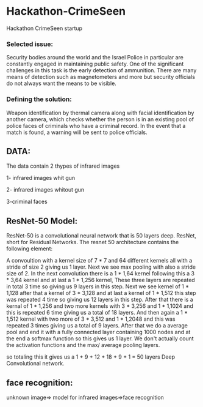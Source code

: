 # Hackathon-CrimeSeen
Hackathon CrimeSeen startup

### Selected issue:
Security bodies around the world and the Israel Police in particular are constantly engaged in maintaining public safety. One of the significant challenges in this task is the early detection of ammunition. There are many means of detection such as magnetometers and more but security officials do not always want the means to be visible.

### Defining the solution:
Weapon identification by thermal camera along with facial identification by another camera, which checks whether the person is in an existing pool of police faces of criminals who have a criminal record. In the event that a match is found, a warning will be sent to police officials.

## DATA:
The data contain 2 thypes of infrared images

1- infrared images whit gun

2- infrared images whitout gun

3-criminal faces

## ResNet-50 Model:
ResNet-50 is a convolutional neural network that is 50 layers deep. ResNet, short for Residual Networks. The resnet 50 architecture contains the following element:

A convoultion with a kernel size of 7 * 7 and 64 different kernels all with a stride of size 2 giving us 1 layer.
Next we see max pooling with also a stride size of 2.
In the next convolution there is a 1 * 1,64 kernel following this a 3 * 3,64 kernel and at last a 1 * 1,256 kernel, These three layers are repeated in total 3 time so giving us 9 layers in this step.
Next we see kernel of 1 * 1,128 after that a kernel of 3 * 3,128 and at last a kernel of 1 * 1,512 this step was repeated 4 time so giving us 12 layers in this step.
After that there is a kernal of 1 * 1,256 and two more kernels with 3 * 3,256 and 1 * 1,1024 and this is repeated 6 time giving us a total of 18 layers.
And then again a 1 * 1,512 kernel with two more of 3 * 3,512 and 1 * 1,2048 and this was repeated 3 times giving us a total of 9 layers.
After that we do a average pool and end it with a fully connected layer containing 1000 nodes and at the end a softmax function so this gives us 1 layer.
We don't actually count the activation functions and the max/ average pooling layers.

so totaling this it gives us a 1 + 9 + 12 + 18 + 9 + 1 = 50 layers Deep Convolutional network.

## face recognition:
unknown image=> model for infrared images=>face recognition
